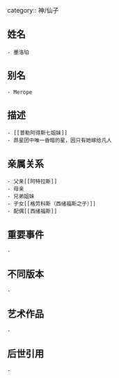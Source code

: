 category:: 神/仙子
## 姓名
	- 墨洛珀
## 别名
	- Merope
## 描述
	- [[普勒阿得斯七姐妹]]
	- 昴星团中唯一昏暗的星，因只有她嫁给凡人
## 亲属关系
	- 父亲[[阿特拉斯]]
	- 母亲
	- 兄弟姐妹
	- 子女[[格劳科斯（西绪福斯之子）]]
	- 配偶[[西绪福斯]]
## 重要事件
	-
## 不同版本
	-
## 艺术作品
	-
## 后世引用
	-
